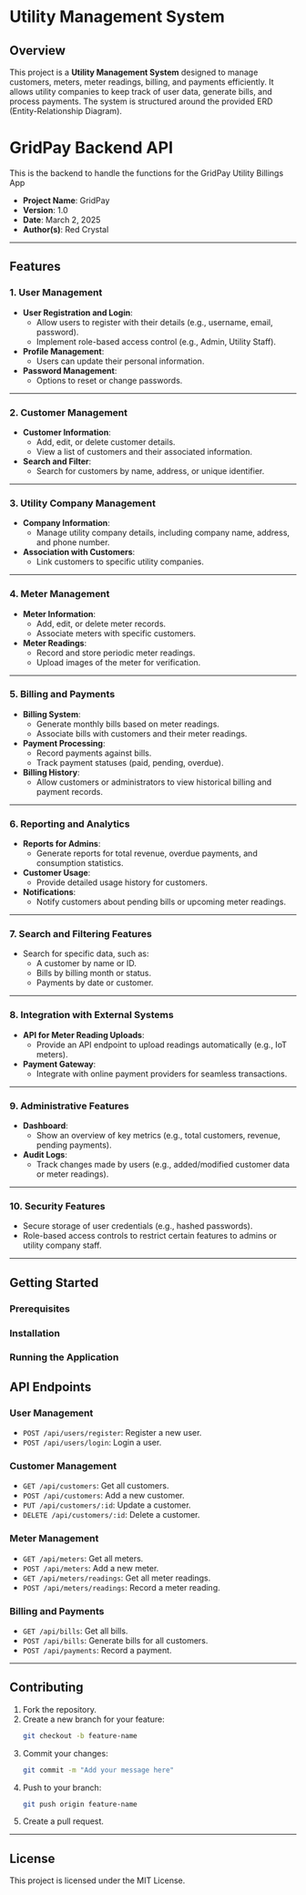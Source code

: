 # Utility Management System

## Overview

This project is a **Utility Management System** designed to manage customers, meters, meter readings, billing, and payments efficiently. It allows utility companies to keep track of user data, generate bills, and process payments. The system is structured around the provided ERD (Entity-Relationship Diagram).

# GridPay Backend API

This is the backend to handle the functions for the GridPay Utility Billings App

- **Project Name**: GridPay
- **Version**: 1.0
- **Date**: March 2, 2025
- **Author(s)**: Red Crystal

---

## Features

### **1. User Management**

- **User Registration and Login**:
  - Allow users to register with their details (e.g., username, email, password).
  - Implement role-based access control (e.g., Admin, Utility Staff).
- **Profile Management**:
  - Users can update their personal information.
- **Password Management**:
  - Options to reset or change passwords.

---

### **2. Customer Management**

- **Customer Information**:
  - Add, edit, or delete customer details.
  - View a list of customers and their associated information.
- **Search and Filter**:
  - Search for customers by name, address, or unique identifier.

---

### **3. Utility Company Management**

- **Company Information**:
  - Manage utility company details, including company name, address, and phone number.
- **Association with Customers**:
  - Link customers to specific utility companies.

---

### **4. Meter Management**

- **Meter Information**:
  - Add, edit, or delete meter records.
  - Associate meters with specific customers.
- **Meter Readings**:
  - Record and store periodic meter readings.
  - Upload images of the meter for verification.

---

### **5. Billing and Payments**

- **Billing System**:
  - Generate monthly bills based on meter readings.
  - Associate bills with customers and their meter readings.
- **Payment Processing**:
  - Record payments against bills.
  - Track payment statuses (paid, pending, overdue).
- **Billing History**:
  - Allow customers or administrators to view historical billing and payment records.

---

### **6. Reporting and Analytics**

- **Reports for Admins**:
  - Generate reports for total revenue, overdue payments, and consumption statistics.
- **Customer Usage**:
  - Provide detailed usage history for customers.
- **Notifications**:
  - Notify customers about pending bills or upcoming meter readings.

---

### **7. Search and Filtering Features**

- Search for specific data, such as:
  - A customer by name or ID.
  - Bills by billing month or status.
  - Payments by date or customer.

---

### **8. Integration with External Systems**

- **API for Meter Reading Uploads**:
  - Provide an API endpoint to upload readings automatically (e.g., IoT meters).
- **Payment Gateway**:
  - Integrate with online payment providers for seamless transactions.

---

### **9. Administrative Features**

- **Dashboard**:
  - Show an overview of key metrics (e.g., total customers, revenue, pending payments).
- **Audit Logs**:
  - Track changes made by users (e.g., added/modified customer data or meter readings).

---

### **10. Security Features**

- Secure storage of user credentials (e.g., hashed passwords).
- Role-based access controls to restrict certain features to admins or utility company staff.

---

## Getting Started

### Prerequisites

### Installation

### Running the Application

## API Endpoints

### User Management

- `POST /api/users/register`: Register a new user.
- `POST /api/users/login`: Login a user.

### Customer Management

- `GET /api/customers`: Get all customers.
- `POST /api/customers`: Add a new customer.
- `PUT /api/customers/:id`: Update a customer.
- `DELETE /api/customers/:id`: Delete a customer.

### Meter Management

- `GET /api/meters`: Get all meters.
- `POST /api/meters`: Add a new meter.
- `GET /api/meters/readings`: Get all meter readings.
- `POST /api/meters/readings`: Record a meter reading.

### Billing and Payments

- `GET /api/bills`: Get all bills.
- `POST /api/bills`: Generate bills for all customers.
- `POST /api/payments`: Record a payment.

---

## Contributing

1. Fork the repository.
2. Create a new branch for your feature:
   ```bash
   git checkout -b feature-name
   ```
3. Commit your changes:
   ```bash
   git commit -m "Add your message here"
   ```
4. Push to your branch:
   ```bash
   git push origin feature-name
   ```
5. Create a pull request.

---

## License

This project is licensed under the MIT License.
